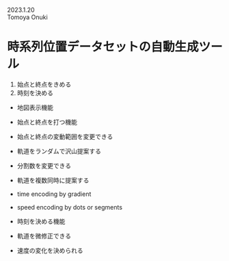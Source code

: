 2023.1.20  
Tomoya Onuki  

# 時系列位置データセットの自動生成ツール

1. 始点と終点をきめる
2. 時刻を決める

- 地図表示機能
- 始点と終点を打つ機能
- 始点と終点の変動範囲を変更できる
- 軌道をランダムで沢山提案する
- 分割数を変更できる
- 軌道を複数同時に提案する

- time encoding by gradient
- speed encoding by dots or segments
- 時刻を決める機能
- 軌道を微修正できる
- 速度の変化を決められる
